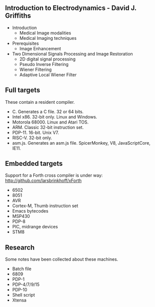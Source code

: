 ## Introduction to Electrodynamics - David J. Griffiths

- Introduction
   - Medical Image modalities
   - Medical Imaging techniques
- Prerequisites
   - Image Enhancement
- Two Dimensional Signals Processing and Image Restoration
   - 2D digital signal processing
   - Pseudo Inverse Filtering
   - Wiener Filtering
   - Adaptive Local Wiener Filter




## Full targets

These contain a resident compiler.

- C.  Generates a C file. 32 or 64 bits.
- Intel x86.  32-bit only.  Linux and Windows.
- Motorola 68000.  Linux and Atari TOS.
- ARM.  Classic 32-bit instruction set.
- PDP-11.  16-bit.  Unix V7.
- RISC-V.  32-bit only.
- asm.js.  Generates an asm.js file.  SpicerMonkey, V8, JavaScriptCore, IE11.

## Embedded targets

Support for a Forth cross compiler is under way:
http://github.com/larsbrinkhoff/xForth

- 6502
- 8051
- AVR
- Cortex-M, Thumb instruction set
- Emacs bytecodes
- MSP430
- PDP-8
- PIC, midrange devices
- STM8

## Research

Some notes have been collected about these machines.

- Batch file
- 6809
- PDP-1
- PDP-4/7/9/15
- PDP-10
- Shell script
- Xtensa
